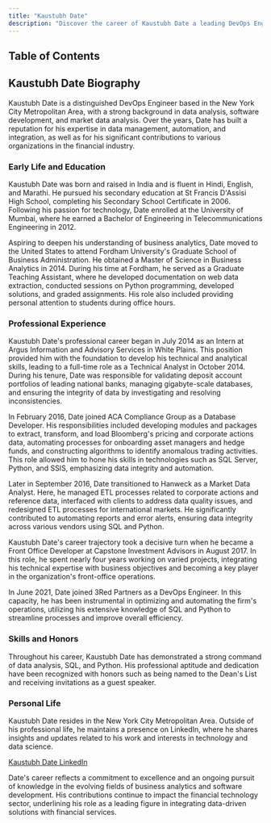 ```yaml
---
title: "Kaustubh Date"
description: "Discover the career of Kaustubh Date a leading DevOps Engineer in New York known for his expertise in data management automation and financial analysis."
---
```




## Table of Contents

## Kaustubh Date Biography

Kaustubh Date is a distinguished DevOps Engineer based in the New York City Metropolitan Area, with a strong background in data analysis, software development, and market data analysis. Over the years, Date has built a reputation for his expertise in data management, automation, and integration, as well as for his significant contributions to various organizations in the financial industry.

### Early Life and Education

Kaustubh Date was born and raised in India and is fluent in Hindi, English, and Marathi. He pursued his secondary education at St Francis D'Assisi High School, completing his Secondary School Certificate in 2006. Following his passion for technology, Date enrolled at the University of Mumbai, where he earned a Bachelor of Engineering in Telecommunications Engineering in 2012.

Aspiring to deepen his understanding of business analytics, Date moved to the United States to attend Fordham University's Graduate School of Business Administration. He obtained a Master of Science in Business Analytics in 2014. During his time at Fordham, he served as a Graduate Teaching Assistant, where he developed documentation on web data extraction, conducted sessions on Python programming, developed solutions, and graded assignments. His role also included providing personal attention to students during office hours.

### Professional Experience

Kaustubh Date's professional career began in July 2014 as an Intern at Argus Information and Advisory Services in White Plains. This position provided him with the foundation to develop his technical and analytical skills, leading to a full-time role as a Technical Analyst in October 2014. During his tenure, Date was responsible for validating deposit account portfolios of leading national banks, managing gigabyte-scale databases, and ensuring the integrity of data by investigating and resolving inconsistencies.

In February 2016, Date joined ACA Compliance Group as a Database Developer. His responsibilities included developing modules and packages to extract, transform, and load Bloomberg's pricing and corporate actions data, automating processes for onboarding asset managers and hedge funds, and constructing algorithms to identify anomalous trading activities. This role allowed him to hone his skills in technologies such as SQL Server, Python, and SSIS, emphasizing data integrity and automation.

Later in September 2016, Date transitioned to Hanweck as a Market Data Analyst. Here, he managed ETL processes related to corporate actions and reference data, interfaced with clients to address data quality issues, and redesigned ETL processes for international markets. He significantly contributed to automating reports and error alerts, ensuring data integrity across various vendors using SQL and Python.

Kaustubh Date's career trajectory took a decisive turn when he became a Front Office Developer at Capstone Investment Advisors in August 2017. In this role, he spent nearly four years working on varied projects, integrating his technical expertise with business objectives and becoming a key player in the organization's front-office operations.

In June 2021, Date joined 3Red Partners as a DevOps Engineer. In this capacity, he has been instrumental in optimizing and automating the firm's operations, utilizing his extensive knowledge of SQL and Python to streamline processes and improve overall efficiency.

### Skills and Honors

Throughout his career, Kaustubh Date has demonstrated a strong command of data analysis, SQL, and Python. His professional aptitude and dedication have been recognized with honors such as being named to the Dean's List and receiving invitations as a guest speaker.

### Personal Life

Kaustubh Date resides in the New York City Metropolitan Area. Outside of his professional life, he maintains a presence on LinkedIn, where he shares insights and updates related to his work and interests in technology and data science.

[Kaustubh Date LinkedIn](https://www.linkedin.com/in/kaustubh-date-25980040)

Date's career reflects a commitment to excellence and an ongoing pursuit of knowledge in the evolving fields of business analytics and software development. His contributions continue to impact the financial technology sector, underlining his role as a leading figure in integrating data-driven solutions with financial services.